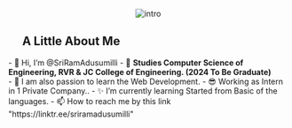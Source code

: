 <div align="Center">

![intro](https://user-images.githubusercontent.com/61102759/209456873-39b37c53-034e-44b1-b990-c55e3d894864.gif)
</div>














<h2><img width="20"> A Little About Me</h2> 
- 👋 Hi, I’m @SriRamAdusumilli
- 👀 <b>Studies Computer Science of Engineering, RVR & JC College of Engineering. (2024 To Be Graduate)</b><br/>
- 💖 I am also passion to learn the Web Development.
- 😎 Working as Intern in 1 Private Company..
- ✨ I’m currently learning Started from Basic of the languages.
- 📫 How to reach me by this link "https://linktr.ee/sriramadusumilli"

<!---
SriRamAdusumilli/SriRamAdusumilli is a ✨ special ✨ repository because its `README.md` (this file) appears on your GitHub profile.
You can click the Preview link to take a look at your changes.
--->



